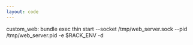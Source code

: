 ```yaml
---
layout: code
---
```


custom&#95;web: bundle exec thin start --socket /tmp/web&#95;server.sock --pid /tmp/web&#95;server.pid -e $RACK&#95;ENV -d
